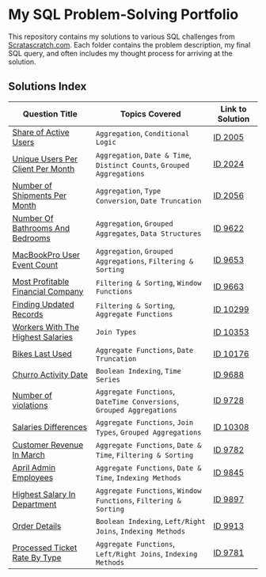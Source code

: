 # My SQL Problem-Solving Portfolio

This repository contains my solutions to various SQL challenges from [Scratascratch.com](https://scratascratch.com/). Each folder contains the problem description, my final SQL query, and often includes my thought process for arriving at the solution.

## Solutions Index

| Question Title                                     | Topics Covered            | Link to Solution                |
| ------------------------------------------------------- | ------------------------- | ----------------------------------- |
| [Share of Active Users](./ID-2005-Share-of-Active-Users/) | `Aggregation`, `Conditional Logic` | [ID 2005](ID-2005-Share-of-Active-Users\solution.sql)
| [Unique Users Per Client Per Month](./ID-2024-Unique-Users-Per-Client-Per-Month/) | `Aggregation`, `Date & Time`, `Distinct Counts`, `Grouped Aggregations`| [ID 2024](ID-2024-Unique-Users-Per-Client-Per-Month\Solution.sql)
| [Number of Shipments Per Month](./ID-2056-Number-of-Shipments-Per-Month/) | `Aggregation`, `Type Conversion`, `Date Truncation` | [ID 2056](ID-2056-Number-of-Shipments-Per-Month\solution.sql)
| [Number Of Bathrooms And Bedrooms](./ID-9622-Number-Of-Bathrooms-And-Bedrooms/) | `Aggregation`, `Grouped Aggregates`, `Data Structures`| [ID 9622](ID-9622-Number-Of-Bathrooms-And-Bedrooms\solution.sql)
| [MacBookPro User Event Count](./ID-9653-MacBookPro-User_Event-Count/) | `Aggregation`, `Grouped Aggregations`, `Filtering & Sorting` | [ID 9653](ID-9653-MacBookPro-User_Event-Count\solution.sql)
| [Most Profitable Financial Company](./ID-9663-Most-Profitable-Financial-Company/) | `Filtering & Sorting`, `Window Functions` | [ID 9663](ID-9663-Most-Profitable-Financial-Company\solution.sql)
| [Finding Updated Records](./ID-10299-Finding-Updated-Records/) | `Filtering & Sorting`, `Aggregate Functions` | [ID 10299](ID-10299-Finding-Updated-Records\solution.sql)
| [Workers With The Highest Salaries](./ID-10353-Workers-With-The-Highest-Salaries/) |  `Join Types` | [ID 10353](ID-10353-Workers-With-The-Highest-Salaries\solution.sql)
| [Bikes Last Used](./ID-10176-Bikes-Last-Used/) |  `Aggregate Functions`, `Date Truncation` | [ID 10176](ID-10176-Bikes-Last-Used\solution.sql)
| [Churro Activity Date](./ID-9688-Churro-Activity-Date/) |  `Boolean Indexing`, `Time Series` | [ID 9688](ID-9688-Churro-Activity-Date\solution.sql)
| [Number of violations](./ID-9728-Number-of-violations/) |  `Aggregate Functions`, `DateTime Conversions`, `Grouped Aggregations` | [ID 9728](ID-9728-Number-of-violations\solution.sql)
| [Salaries Differences](./ID-10308-Salaries-Differences/) |  `Aggregate Functions`, `Join Types`, `Grouped Aggregations` | [ID 10308](ID-10308-Salaries-Differences\solution.sql)
| [Customer Revenue In March](./ID-9782-Customer-Revenue-In-March/) |  `Aggregate Functions`, `Date & Time`, `Filtering & Sorting` | [ID 9782](ID-9782-Customer-Revenue-In-March\solution.sql)
| [April Admin Employees](./ID-9845-April-Admin-Employees/) |  `Aggregate Functions`, `Date & Time`, `Indexing Methods` | [ID 9845](ID-9845-April-Admin-Employees\solution.sql)
| [Highest Salary In Department](./ID-9897-Highest-Salary-In-Department/) |  `Aggregate Functions`, `Window Functions`, `Filtering & Sorting` | [ID 9897](ID-9897-Highest-Salary-In-Department\solution.sql)
| [Order Details](./ID-9913-Order-Details/) |  `Boolean Indexing`, `Left/Right Joins`, `Indexing Methods` | [ID 9913](ID-9913-Order-Details\solution.sql)
| [Processed Ticket Rate By Type](./ID-9781-Processed-Ticket-Rate-By-Type/) |  `Aggregate Functions`, `Left/Right Joins`, `Indexing Methods` | [ID 9781](ID-9781-Processed-Ticket-Rate-By-Type\solution.sql)
